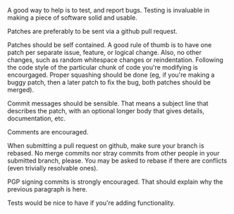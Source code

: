 A good way to help is to test, and report bugs.
Testing is invaluable in making a piece of software solid and usable.

Patches are preferably to be sent via a github pull request. 

Patches should be self contained. A good rule of thumb is to have
one patch per separate issue, feature, or logical change. Also, no
other changes, such as random whitespace changes or reindentation.
Following the code style of the particular chunk of code you're
modifying is encourgaged. Proper squashing should be done (eg, if
you're making a buggy patch, then a later patch to fix the bug,
both patches should be merged).

Commit messages should be sensible. That means a subject line that
describes the patch, with an optional longer body that gives details,
documentation, etc.

Comments are encouraged.

When submitting a pull request on github, make sure your branch is
rebased. No merge commits nor stray commits from other people in
your submitted branch, please. You may be asked to rebase if there
are conflicts (even trivially resolvable ones).

PGP signing commits is strongly encouraged. That should explain why
the previous paragraph is here.

Tests would be nice to have if you're adding functionality.
